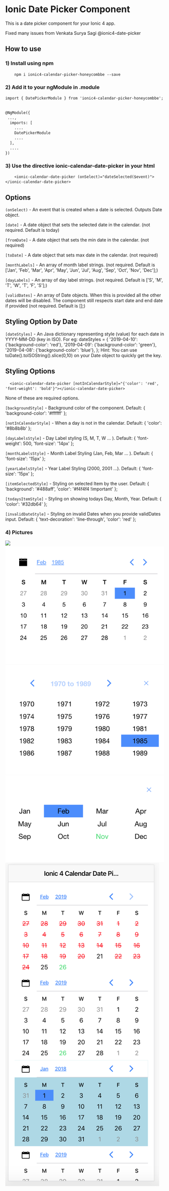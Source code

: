 # Ionic Date Picker Component

This is a date picker component for your Ionic 4 app.

Fixed many issues from Venkata Surya Sagi @ionic4-date-picker


## How to use ###

### 1) Install using npm ###

```
    npm i ionic4-calendar-picker-honeycombbe --save
```

### 2) Add it to your ngModule in <yourPage>.module ###

```
import { DatePickerModule } from 'ionic4-calendar-picker-honeycombbe';
```
```
   
@NgModule({
 ...,
  imports: [
    ....
    DatePickerModule
    ....
  ],
  ....
})
```
### 3) Use the directive ionic-calendar-date-picker in your html  ###
```
    <ionic-calendar-date-picker (onSelect)="dateSelected($event)"></ionic-calendar-date-picker>	
```


## Options ###

 `(onSelect)` - An event that is created when a date is selected. Outputs Date object.
 
 `[date]` - A date object that sets the selected date in the calendar. (not required. Default is today)

  `[fromDate]` - A date object that sets the min date in the calendar. (not required)

 `[toDate]` - A date object that sets max date in the calendar. (not required)
 
 `[monthLabels]` - An array of month label strings. (not required. Default is ['Jan', 'Feb', 'Mar', 'Apr', 'May', 'Jun', 'Jul', 'Aug', 'Sep', 'Oct', 'Nov', 'Dec'];)
 
 `[dayLabels]` - An array of day label strings. (not required. Default is ['S', 'M', 'T', 'W', 'T', 'F', 'S'];)

 `[validDates]` - An array of Date objects. When this is provided all the other dates will be disabled. The component still respects start date and end date if provided (not required. Default is [];)

 ## Styling Option by Date ###
 `[dateStyles]` - An Java dictionary representing style (value) for each date in YYYY-MM-DD (key in ISO).
                  For eg:
                    dateStyles = { 
                                  '2019-04-10': {'background-color': 'red'},
                                  '2019-04-09': {'background-color': 'green'},
                                  '2019-04-08': {'background-color': 'blue'},
                                };
                    Hint: You can use toDate().toISOString().slice(0,10) on your Date object to quickly get the key.


## Styling Options ###
  ```
    <ionic-calendar-date-picker [notInCalendarStyle]="{'color': 'red', 'font-weight': 'bold'}"></ionic-calendar-date-picker>
  ```
  
  None of these are required options.

  
  `[backgroundStyle]` - Background color of the component. Default: { 'background-color': '#ffffff' };

  `[notInCalendarStyle]` - When a day is not in the calendar. Default: { 'color': '#8b8b8b' };
  
  `[dayLabelsStyle]` - Day Label styling (S, M, T, W ... ). Default: { 'font-weight': 500, 'font-size': '14px' };
  
  `[monthLabelsStyle]` - Month Label Styling (Jan, Feb, Mar ... ). Default: {  'font-size': '15px' };
  
  `[yearLabelsStyle]` - Year Label Styling (2000, 2001 ...). Default: {  'font-size': '15px' };
  
  `[itemSelectedStyle]` - Styling on selected Item by the user. Default: { 'background': '#488aff', 'color': '#f4f4f4 !important' };
  
  `[todaysItemStyle]` - Styling on showing todays Day, Month, Year. Default: { 'color': '#32db64' };

  `[invalidDateStyle]` - Styling on invalid Dates when you provide validDates input. Default: { 'text-decoration': 'line-through', 'color': 'red' };

### 4) Pictures ###

![](demo_gif.gif)
![Day Selection]( day.png "Day Selection")
![Year Selection]( year.png "Year Selection")
![Month Selection]( month.png "Month Selection")
![Demo]( phone.png "Demo on a Phone")


